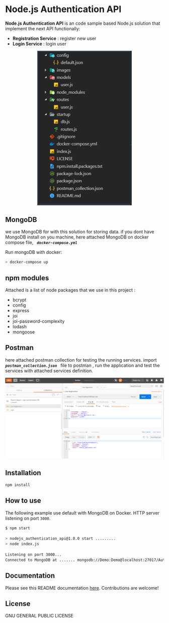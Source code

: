 
  
# Node.js Authentication API
**Node.js Authentication API**  is an code sample based Node.js solution that implement the next API functionally:
 - **Registration Service** : register new user 
 - **Login Service** : login user 
<p align="center">
  <a href="/images/vscode.png">
    <img
      alt="Node.js"
      src="/images/vscode.png"
      width="300"
    />
  </a>
</p>


## MongoDB
we use MongoDB for with this solution for storing data.
if you dont have MongoDB install on you machine, here attached MongoDB on docker compose file, ***`  docker-compose.yml  `*** 

Run mongoDB with docker:

```sh
> docker-compose up
```
## npm modules

Attached is a list of node packages that we use in this project :
- bcrypt
- config
- express
- joi
- joi-password-complexity
- lodash
- mongoose


## Postman

here attached postman collection for testing the running services.
import  ***`  postman_collection.json  `*** file to postman , run the application and test the services with attached services definition.

<p align="center">
  <a href="/images/postman.png">
    <img
      alt="Node.js"
      src="/images/postman.png"
      width="800"
    />
  </a>
</p>


## Installation

```bash
npm install 
```

## How to use

The following example use default with MongoDB on Docker.
HTTP server listening on port `3000`.

```bash
$ npm start

> nodejs_authentication_api@1.0.0 start .........
> node index.js

Listening on port 3000...
Connected to MongoDB at ....... mongodb://Demo:Demo@localhost:27017/Auth?authSource=adminconst 

```


## Documentation

Please see this README documentation [here](README.md). Contributions are welcome!

## License

GNU GENERAL PUBLIC LICENSE

